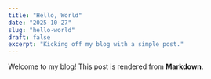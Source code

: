 ```yaml
---
title: "Hello, World"
date: "2025-10-27"
slug: "hello-world"
draft: false
excerpt: "Kicking off my blog with a simple post."
---
```


Welcome to my blog! This post is rendered from **Markdown**.
